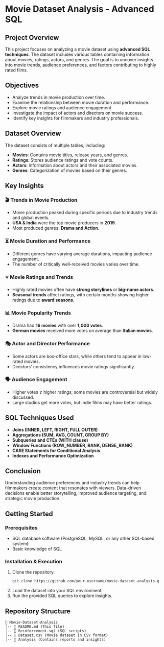 # Movie Dataset Analysis - Advanced SQL

## Project Overview
This project focuses on analyzing a movie dataset using **advanced SQL techniques**. The dataset includes various tables containing information about movies, ratings, actors, and genres. The goal is to uncover insights into movie trends, audience preferences, and factors contributing to highly rated films.

## Objectives
- Analyze trends in movie production over time.
- Examine the relationship between movie duration and performance.
- Explore movie ratings and audience engagement.
- Investigate the impact of actors and directors on movie success.
- Identify key insights for filmmakers and industry professionals.

## Dataset Overview
The dataset consists of multiple tables, including:
- **Movies**: Contains movie titles, release years, and genres.
- **Ratings**: Stores audience ratings and vote counts.
- **Actors**: Information about actors and their associated movies.
- **Genres**: Categorization of movies based on their genres.

## Key Insights
### 🎬 Trends in Movie Production
- Movie production peaked during specific periods due to industry trends and global events.
- **USA & India** were the top movie producers in **2019**.
- Most produced genres: **Drama and Action**.

### ⏳ Movie Duration and Performance
- Different genres have varying average durations, impacting audience engagement.
- The number of critically well-received movies varies over time.

### ⭐ Movie Ratings and Trends
- Highly rated movies often have **strong storylines** or **big-name actors**.
- **Seasonal trends** affect ratings, with certain months showing higher ratings due to **award seasons**.

### 📊 Movie Popularity Trends
- Drama had **16 movies** with over **1,000 votes**.
- **German movies** received more votes on average than **Italian movies**.

### 🎭 Actor and Director Performance
- Some actors are box-office stars, while others tend to appear in low-rated movies.
- Directors' consistency influences movie ratings significantly.

### 🗣️ Audience Engagement
- Higher votes **≠** higher ratings; some movies are controversial but widely discussed.
- Large studios get more votes, but indie films may have better ratings.

## SQL Techniques Used
- **Joins (INNER, LEFT, RIGHT, FULL OUTER)**
- **Aggregations (SUM, AVG, COUNT, GROUP BY)**
- **Subqueries and CTEs (WITH clause)**
- **Window Functions (ROW_NUMBER, RANK, DENSE_RANK)**
- **CASE Statements for Conditional Analysis**
- **Indexes and Performance Optimization**

## Conclusion
Understanding audience preferences and industry trends can help filmmakers create content that resonates with viewers. Data-driven decisions enable better storytelling, improved audience targeting, and strategic movie production.

## Getting Started
### Prerequisites
- SQL database software (PostgreSQL, MySQL, or any other SQL-based system)
- Basic knowledge of SQL

### Installation & Execution
1. Clone the repository:
   ```sh
   git clone https://github.com/your-username/movie-dataset-analysis.git
   ```
2. Load the dataset into your SQL environment.
3. Run the provided SQL queries to explore insights.

## Repository Structure
```
📂 Movie-Dataset-Analysis
│-- 📄 README.md (This file)
│-- 📄 Reinforcement.sql (SQL scripts)
│-- 📄 Dataset.csv (Movie dataset in CSV format)
│-- 📂 Analysis (Contains reports and insights)
```
